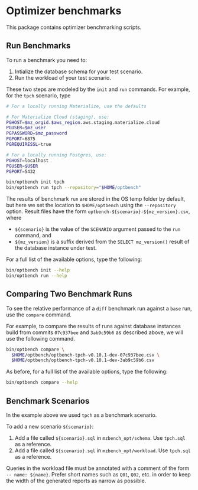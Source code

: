 # Optimizer benchmarks

This package contains optimizer benchmarking scripts.

## Run Benchmarks

To run a benchmark you need to:

1. Intialize the database schema for your test scenario.
1. Run the workload of your test scenario.

These two steps are modeled by the `init` and `run` commands.
For example, for the `tpch` scenario, type

```bash
# For a locally running Materialize, use the defaults

# For Materialize Cloud (staging), use:
PGHOST=$mz_orgid.$aws_region.aws.staging.materialize.cloud
PGUSER=$mz_user
PGPASSWORD=$mz_password
PGPORT=6875
PGREQUIRESSL=true

# For a locally running Postgres, use:
PGHOST=localhost
PGUSER=$USER
PGPORT=5432

bin/optbench init tpch
bin/optbench run tpch --repository="$HOME/optbench"
```

The results of benchmark `run` are stored in the OS temp folder by default, but here we set the location to `$HOME/optbench` using the `--repository` option.
Result files have the form `optbench-${scenario}-${mz_version}.csv`, where

- `${scenario}` is the value of the `SCENARIO` argument passed to the `run` command, and
- `${mz_version}` is a suffix derived from the `SELECT mz_version()` result of the database instance under test.

For a full list of the available options, type the following:

```bash
bin/optbench init --help
bin/optbench run --help
```

## Comparing Two Benchmark Runs

To see the relative performance of a `diff` benchmark run against a `base` run, use the `compare` command.

For example, to compare the results of runs against database instances build from commits `07c937bee` and `3ab9c59b6` as described above, we will use the following command.

```bash
bin/optbench compare \
  $HOME/optbench/optbench-tpch-v0.10.1-dev-07c937bee.csv \
  $HOME/optbench/optbench-tpch-v0.10.1-dev-3ab9c59b6.csv
```

As before, for a full list of the available options, type the following:

```bash
bin/optbench compare --help
```

## Benchmark Scenarios

In the example above we used `tpch` as a benchmark scenario.

To add a new scenario `${scenario}`:

1. Add a file called `${scenario}.sql` in `mzbench_opt/schema`. Use `tpch.sql` as a reference.
1. Add a file called `${scenario}.sql` in `mzbench_opt/workload`. Use `tpch.sql` as a reference.

Queries in the workload file must be annotated with a comment of the form `-- name: ${name}`.
Prefer short names such as `Q01`, `Q02`, etc. in order to keep the width of the generated reports as narrow as possible.
